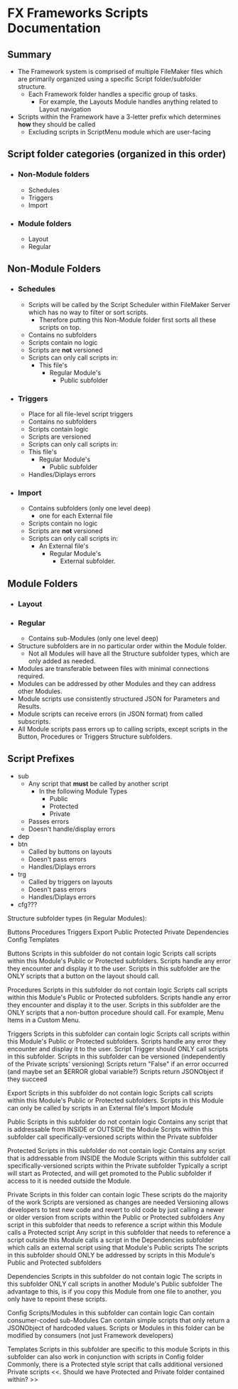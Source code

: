 # FX Frameworks Scripts Documentation

## Summary

- The Framework system is comprised of multiple FileMaker files which are primarily organized using a specific Script folder/subfolder structure.
  - Each Framework folder handles a specific group of tasks.
    - For example, the Layouts Module handles anything related to Layout navigation 
- Scripts within the Framework have a 3-letter prefix which determines **how** they should be called
  - Excluding scripts in ScriptMenu module which are user-facing

## Script folder categories (organized in this order)

- ### Non-Module folders
  - Schedules
  - Triggers
  - Import
- ### Module folders
  - Layout
  - Regular

## Non-Module Folders

- ### Schedules
  - Scripts will be called by the Script Scheduler within FileMaker Server which has no way to filter or sort scripts.
      - Therefore putting this Non-Module folder first sorts all these scripts on top.
  - Contains no subfolders
  - Scripts contain no logic
  - Scripts are **not** versioned
  - Scripts can only call scripts in:
    - This file's
      - Regular Module's
        - Public subfolder

- ### Triggers
  -  Place for all file-level script triggers
  -  Contains no subfolders
  -  Scripts contain logic
  -  Scripts are versioned
  -  Scripts can only call scripts in:
    - This file's
      - Regular Module's
        - Public subfolder
  - Handles/Diplays errors
 
- ### Import
  - Contains subfolders (only one level deep)
    - one for each External file 
  - Scripts contain no logic
  - Scripts are **not** versioned
  - Scripts can only call scripts in:
    - An External file's 
      - Regular Module's
        - External subfolder.

## Module Folders

- ### Layout
- ### Regular
  - Contains sub-Modules (only one level deep)
- Structure subfolders are in no particular order within the Module folder.
  - Not all Modules will have all the Structure subfolder types, which are only added as needed.  
- Modules are transferable between files with minimal connections required.
- Modules can be addressed by other Modules and they can address other Modules.
- Module scripts use consistently structured JSON for Parameters and Results.
- Module scripts can receive errors (in JSON format) from called subscripts.
- All Module scripts pass errors up to calling scripts, except scripts in the Button, Procedures or Triggers Structure subfolders.


## Script Prefixes
- sub
  - Any script that **must** be called by another script
    - In the following Module Types
      - Public
      - Protected
      - Private  
  - Passes errors
  - Doesn't handle/display errors 
- dep
- btn
  - Called by buttons on layouts
  - Doesn't pass errors
  - Handles/Diplays errors
- trg
  - Called by triggers on layouts
  - Doesn't pass errors
  - Handles/Diplays errors
- cfg???


Structure subfolder types (in Regular Modules):

Buttons
Procedures
Triggers
Export
Public
Protected
Private
Dependencies
Config
Templates


Buttons
Scripts in this subfolder do not contain logic
Scripts call scripts within this Module's Public or Protected subfolders.
Scripts handle any error they encounter and display it to the user.
Scripts in this subfolder are the ONLY scripts that a button on the layout should call.

Procedures
Scripts in this subfolder do not contain logic
Scripts call scripts within this Module's Public or Protected subfolders.
Scripts handle any error they encounter and display it to the user.
Scripts in this subfolder are the ONLY scripts that a non-button procedure should call. For example, Menu Items in a Custom Menu.


Triggers
Scripts in this subfolder can contain logic
Scripts call scripts within this Module's Public or Protected subfolders.
Scripts handle any error they encounter and display it to the user.
Script Trigger should ONLY call scripts in this subfolder.
Scripts in this subfolder can be versioned (independently of the Private scripts' versioning)
Scripts return "False" if an error occurred (and maybe set an $ERROR global variable?)
Scripts return JSONObject if they succeed

Export
Scripts in this subfolder do not contain logic
Scripts call scripts within this Module's Public or Protected subfolders.
Scripts in this Module can only be called by scripts in an External file's Import Module

Public
Scripts in this subfolder do not contain logic
Contains any script that is addressable from INSIDE or OUTSIDE the Module
Scripts within this subfolder call specifically-versioned scripts within the Private subfolder

Protected
Scripts in this subfolder do not contain logic
Contains any script that is addressable from INSIDE the Module
Scripts within this subfolder call specifically-versioned scripts within the Private subfolder
Typically a script will start as Protected, and will get promoted to the Public subfolder if access to it is needed outside the Module.

Private 
Scripts in this folder can contain logic
These scripts do the majority of the work
Scripts are versioned as changes are needed
Versioning allows developers to test new code and revert to old code by just calling a newer or older version from scripts within the Public or Protected subfolders
Any script in this subfolder that needs to reference a script within this Module calls a Protected script
Any script in this subfolder that needs to reference a script outside this Module calls a script in the Dependencies subfolder which calls an external script using that Module's Public scripts
The scripts in this subfolder should ONLY be addressed by scripts in this Module's Public and Protected subfolders

Dependencies
Scripts in this subfolder do not contain logic
The scripts in this subfolder ONLY call scripts in another Module's Public subfolder
The advantage to this, is if you copy this Module from one file to another, you only have to repoint these scripts.

Config
Scripts/Modules in this subfolder can contain logic
Can contain consumer-coded sub-Modules
Can contain simple scripts that only return a JSONObject of hardcoded values.
Scripts or Modules in this folder can be modified by consumers (not just Framework developers)

Templates
Scripts in this subfolder are specific to this module
Scripts in this subfolder can also work in conjunction with scripts in Config folder
Commonly, there is a Protected style script that calls additional versioned Private scripts
<<.  Should we have Protected and Private folder contained within?   >>
